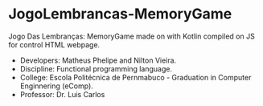 # JogoLembrancas-MemoryGame
Jogo Das Lembranças: MemoryGame made on with Kotlin compiled on JS for control HTML webpage.

- Developers: Matheus Phelipe and Nilton Vieira.
- Discipline: Functional programming language.
- College: Escola Politécnica de Pernmabuco - Graduation in Computer Enginnering (eComp).
- Professor: Dr. Luis Carlos
